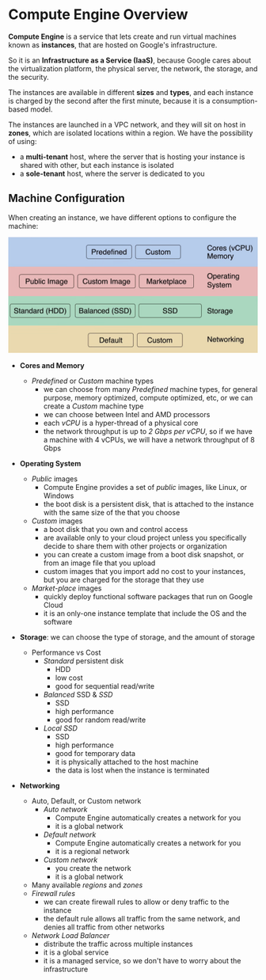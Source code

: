 # Compute Engine Overview

**Compute Engine** is a service that lets create and run virtual machines known as **instances**, that are hosted on Google's infrastructure.

So it is an **Infrastructure as a Service (IaaS)**, because Google cares about the virtualization platform, the physical server, the network, the storage, and the security.

The instances are available in different **sizes** and **types**, and each instance is charged by the second after the first minute, because it is a consumption-based model.

The instances are launched in a VPC network, and they will sit on host in **zones**, which are isolated locations within a region. We have the possibility of using:

- a **multi-tenant** host, where the server that is hosting your instance is shared with other, but each instance is isolated
- a **sole-tenant** host, where the server is dedicated to you

## Machine Configuration

When creating an instance, we have different options to configure the machine:

![Machine Configuration](images/02_Compute_Engine_Overview_01.png)

- **Cores and Memory**
  - *Predefined* or *Custom* machine types
    - we can choose from many *Predefined* machine types, for general purpose, memory optimized, compute optimized, etc, or we can create a *Custom* machine type
    - we can choose between Intel and AMD processors
    - each *vCPU* is a hyper-thread of a physical core
    - the network throughput is up to *2 Gbps per vCPU*, so if we have a machine with 4 vCPUs, we will have a network throughput of 8 Gbps

- **Operating System**
  - *Public* images
    - Compute Engine provides a set of *public* images, like Linux, or Windows
    - the boot disk is a persistent disk, that is attached to the instance with the same size of the that you choose
  - *Custom* images
    - a boot disk that you own and control access
    - are available only to your cloud project unless you specifically decide to share them with other projects or organization
    - you can create a custom image from a boot disk snapshot, or from an image file that you upload
    - custom images that you import add no cost to your instances, but you are charged for the storage that they use
  - *Market-place* images
    - quickly deploy functional software packages that run on Google Cloud
    - it is an only-one instance template that include the OS and the software

- **Storage**: we can choose the type of storage, and the amount of storage
  - Performance vs Cost
    - *Standard* persistent disk
      - HDD
      - low cost
      - good for sequential read/write
    - *Balanced* SSD & *SSD*
      - SSD
      - high performance
      - good for random read/write
    - *Local SSD*
      - SSD
      - high performance
      - good for temporary data
      - it is physically attached to the host machine
      - the data is lost when the instance is terminated

- **Networking**
  - Auto, Default, or Custom network
    - *Auto network*
      - Compute Engine automatically creates a network for you
      - it is a global network
    - *Default network*
      - Compute Engine automatically creates a network for you
      - it is a regional network
    - *Custom network*
      - you create the network
      - it is a global network
  - Many available *regions* and *zones*
  - *Firewall rules*
    - we can create firewall rules to allow or deny traffic to the instance
    - the default rule allows all traffic from the same network, and denies all traffic from other networks
  - *Network Load Balancer*
    - distribute the traffic across multiple instances
    - it is a global service
    - it is a managed service, so we don't have to worry about the infrastructure